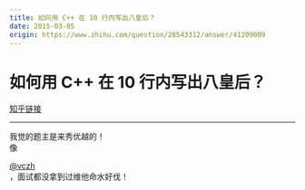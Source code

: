 ```yaml
---
title: 如何用 C++ 在 10 行内写出八皇后？
date: 2015-03-05
origin: https://www.zhihu.com/question/28543312/answer/41209009
---
```

# 如何用 C++ 在 10 行内写出八皇后？

[知乎链接](https://www.zhihu.com/question/28543312/answer/41209009)

---------

<span class="RichText ztext CopyrightRichText-richText" itemprop="text">我觉的题主是来秀优越的！<br>像 <span><span class="UserLink"><div class="Popover"><div id="Popover8-toggle" aria-haspopup="true" aria-expanded="false" aria-owns="Popover8-content"><a class="UserLink-link" data-za-detail-view-element_name="User" target="_blank" href="//www.zhihu.com/people/0970f947b898ecc0ec035f9126dd4e08">@vczh</a></div></div></span></span>，面试都没拿到过维他命水好伐！</span>